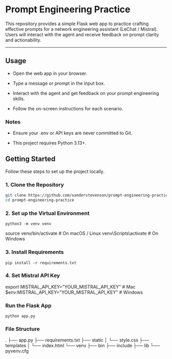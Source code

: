 # Prompt Engineering Practice

This repository provides a simple Flask web app to practice crafting effective prompts for a network engineering assistant (LeChat / Mistral). Users will interact with the agent and receive feedback on prompt clarity and actionability.

---

## Usage

- Open the web app in your browser.

- Type a message or prompt in the input box.

- Interact with the agent and get feedback on your prompt engineering skills.

- Follow the on-screen instructions for each scenario.


### Notes

- Ensure your .env or API keys are never committed to Git.

- This project requires Python 3.13+.
  

## Getting Started

Follow these steps to set up the project locally.

### 1. Clone the Repository
```bash
git clone https://github.com/xanderstevenson/prompt-engineering-practice.git
cd prompt-engineering-practice
```

### 2. Set up the Virtual Environment

```
python3 -m venv venv
```
source venv/bin/activate   # On macOS / Linux
venv\Scripts\activate      # On Windows


### 3. Install Requirements
```
pip install -r requirements.txt
```

### 4. Set Mistral API Key

export MISTRAL_API_KEY="YOUR_MISTRAL_API_KEY"  # Mac
$env:MISTRAL_API_KEY="YOUR_MISTRAL_API_KEY"    # Windows

### Run the Flask App

```
python app.py
```
 
### File Structure

.
├── app.py
├── requirements.txt
├── static
│   └── style.css
├── templates
│   └── index.html
└── venv
    ├── bin
    ├── include
    ├── lib
    └── pyvenv.cfg

 
